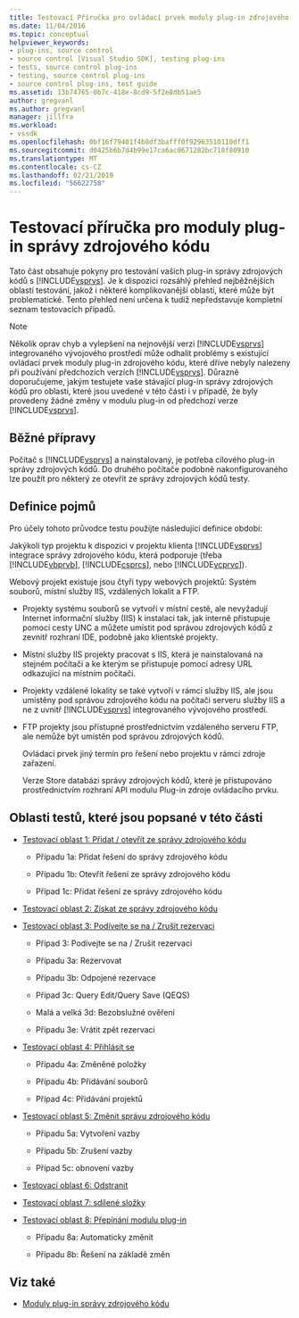 ```yaml
---
title: Testovací Příručka pro ovládací prvek moduly plug-in zdrojového kódu | Dokumentace Microsoftu
ms.date: 11/04/2016
ms.topic: conceptual
helpviewer_keywords:
- plug-ins, source control
- source control [Visual Studio SDK], testing plug-ins
- tests, source control plug-ins
- testing, source control plug-ins
- source control plug-ins, test guide
ms.assetid: 13b74765-0b7c-418e-8cd9-5f2e8db51ae5
author: gregvanl
ms.author: gregvanl
manager: jillfra
ms.workload:
- vssdk
ms.openlocfilehash: 0bf16f79401f4b8df3bafff0f92963510110dff1
ms.sourcegitcommit: d0425b6b7d4b99e17ca6ac0671282bc718f80910
ms.translationtype: MT
ms.contentlocale: cs-CZ
ms.lasthandoff: 02/21/2019
ms.locfileid: "56622758"
---
```

# <a name="test-guide-for-source-control-plug-ins"></a>Testovací příručka pro moduly plug-in správy zdrojového kódu
Tato část obsahuje pokyny pro testování vašich plug-in správy zdrojových kódů s [!INCLUDE[vsprvs](../../code-quality/includes/vsprvs_md.md)]. Je k dispozici rozsáhlý přehled nejběžnějších oblastí testování, jakož i některé komplikovanější oblastí, které může být problematické. Tento přehled není určena k tudíž nepředstavuje kompletní seznam testovacích případů.

> [!NOTE]
>  Několik oprav chyb a vylepšení na nejnovější verzi [!INCLUDE[vsprvs](../../code-quality/includes/vsprvs_md.md)] integrovaného vývojového prostředí může odhalit problémy s existující ovládací prvek moduly plug-in zdrojového kódu, které dříve nebyly nalezeny při používání předchozích verzích [!INCLUDE[vsprvs](../../code-quality/includes/vsprvs_md.md)]. Důrazně doporučujeme, jakým testujete vaše stávající plug-in správy zdrojových kódů pro oblasti, které jsou uvedené v této části i v případě, že byly provedeny žádné změny v modulu plug-in od předchozí verze [!INCLUDE[vsprvs](../../code-quality/includes/vsprvs_md.md)].

## <a name="common-preparation"></a>Běžné přípravy
 Počítač s [!INCLUDE[vsprvs](../../code-quality/includes/vsprvs_md.md)] a nainstalovaný, je potřeba cílového plug-in správy zdrojových kódů. Do druhého počítače podobně nakonfigurovaného lze použít pro některý ze otevřít ze správy zdrojových kódů testy.

## <a name="definition-of-terms"></a>Definice pojmů
 Pro účely tohoto průvodce testu použijte následující definice období:

 Jakýkoli typ projektu k dispozici v projektu klienta [!INCLUDE[vsprvs](../../code-quality/includes/vsprvs_md.md)] integrace správy zdrojového kódu, která podporuje (třeba [!INCLUDE[vbprvb](../../code-quality/includes/vbprvb_md.md)], [!INCLUDE[csprcs](../../data-tools/includes/csprcs_md.md)], nebo [!INCLUDE[vcprvc](../../code-quality/includes/vcprvc_md.md)]).

 Webový projekt existuje jsou čtyři typy webových projektů: Systém souborů, místní služby IIS, vzdálených lokalit a FTP.

- Projekty systému souborů se vytvoří v místní cestě, ale nevyžadují Internet informační služby (IIS) k instalaci tak, jak interně přistupuje pomocí cesty UNC a můžete umístit pod správou zdrojových kódů z zevnitř rozhraní IDE, podobně jako klientské projekty.

- Místní služby IIS projekty pracovat s IIS, která je nainstalovaná na stejném počítači a ke kterým se přistupuje pomocí adresy URL odkazující na místním počítači.

- Projekty vzdálené lokality se také vytvoří v rámci služby IIS, ale jsou umístěny pod správou zdrojového kódu na počítači serveru služby IIS a ne z uvnitř [!INCLUDE[vsprvs](../../code-quality/includes/vsprvs_md.md)] integrovaného vývojového prostředí.

- FTP projekty jsou přístupné prostřednictvím vzdáleného serveru FTP, ale nemůže být umístěn pod správou zdrojových kódů.

  Ovládací prvek jiný termín pro řešení nebo projektu v rámci zdroje zařazení.

  Verze Store databázi správy zdrojových kódů, které je přistupováno prostřednictvím rozhraní API modulu Plug-in zdroje ovládacího prvku.

## <a name="test-areas-covered-in-this-section"></a>Oblasti testů, které jsou popsané v této části

-   [Testovací oblast 1: Přidat / otevřít ze správy zdrojového kódu](../../extensibility/internals/test-area-1-add-to-open-from-source-control.md)

    -   Případu 1a: Přidat řešení do správy zdrojového kódu

    -   Případu 1b: Otevřít řešení ze správy zdrojového kódu

    -   Případ 1c: Přidat řešení ze správy zdrojového kódu

-   [Testovací oblast 2: Získat ze správy zdrojového kódu](../../extensibility/internals/test-area-2-get-from-source-control.md)

-   [Testovací oblast 3: Podívejte se na / Zrušit rezervaci](../../extensibility/internals/test-area-3-check-out-undo-checkout.md)

    -   Případ 3: Podívejte se na / Zrušit rezervaci

    -   Případu 3a: Rezervovat

    -   Případu 3b: Odpojené rezervace

    -   Případ 3c: Query Edit/Query Save (QEQS)

    -   Malá a velká 3d: Bezobslužné ověření

    -   Případu 3e: Vrátit zpět rezervaci

-   [Testovací oblast 4: Přihlásit se](../../extensibility/internals/test-area-4-check-in.md)

    -   Případu 4a: Změněné položky

    -   Případu 4b: Přidávání souborů

    -   Případ 4c: Přidávání projektů

-   [Testovací oblast 5: Změnit správu zdrojového kódu](../../extensibility/internals/test-area-5-change-source-control.md)

    -   Případu 5a: Vytvoření vazby

    -   Případu 5b: Zrušení vazby

    -   Případ 5c: obnovení vazby

-   [Testovací oblast 6: Odstranit](../../extensibility/internals/test-area-6-delete.md)

-   [Testovací oblast 7: sdílené složky](../../extensibility/internals/test-area-7-share.md)

-   [Testovací oblast 8: Přepínání modulu plug-in](../../extensibility/internals/test-area-8-plug-in-switching.md)

    -   Případu 8a: Automaticky změnit

    -   Případu 8b: Řešení na základě změn

## <a name="see-also"></a>Viz také
- [Moduly plug-in správy zdrojového kódu](../../extensibility/source-control-plug-ins.md)